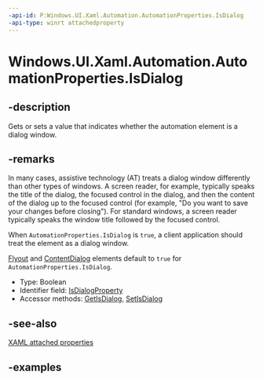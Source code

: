 ```yaml
---
-api-id: P:Windows.UI.Xaml.Automation.AutomationProperties.IsDialog
-api-type: winrt attachedproperty
---
```


# Windows.UI.Xaml.Automation.AutomationProperties.IsDialog

<!--
see GetIsDialog, and SetIsDialog
-->

## -description

Gets or sets a value that indicates whether the automation element is a dialog window.

## -remarks

In many cases, assistive technology (AT) treats a dialog window differently than other types of windows. A screen reader, for example, typically speaks the title of the dialog, the focused control in the dialog, and then the content of the dialog up to the focused control (for example, "Do you want to save your changes before closing"). For standard windows, a screen reader typically speaks the window title followed by the focused control.

When `AutomationProperties.IsDialog` is `true`, a client application should treat the element as a dialog window.

[Flyout](../windows.ui.xaml.controls/flyout.md) and [ContentDialog](../windows.ui.xaml.controls/contentdialog.md) elements default to `true` for `AutomationProperties.IsDialog`.

<ul><li>Type: Boolean</li><li>Identifier field: <a href="/uwp/api/windows.ui.xaml.automation.automationproperties.isdialogproperty">IsDialogProperty</a></li><li>Accessor methods: <a href="/uwp/api/windows.ui.xaml.automation.automationproperties.getisdialog">GetIsDialog</a>, <a href="/uwp/api/windows.ui.xaml.automation.automationproperties.setisdialog">SetIsDialog</a></li></ul>

## -see-also

[XAML attached properties](/windows/uwp/xaml-platform/attached-properties-overview)

## -examples


